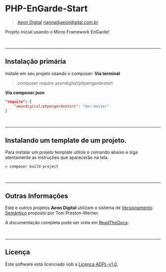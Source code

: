   PHP-EnGarde-Start
=====================

> [Aeon Digital](http://aeondigital.com.br)
> rianna@aeondigital.com.br

Projeto inicial usando o Micro Framework EnGarde!


&nbsp;
&nbsp;


______________________________________________________________________________

## Instalação primária
Instale em seu projeto usando o composer:
**Via terminal**
> composer require aeondigital/phpengardestart

**Via composer.json**
```json
"require": {
    "aeondigital/phpengardestart": "dev-master"
}
```


&nbsp;
&nbsp;


_______________________________________________________________________________

## Instalando um template de um projeto.

Para instalar um projeto template utilize o comando abaixo e siga atentamente
as instruções que aparecerão na tela.

  ```shell
  > composer build-project
```


&nbsp;
&nbsp;


_______________________________________________________________________________

## Outras Informações

Este e outros projetos **Aeon Digital** utilizam o sistema de [Versionamento
Semântico](https://semver.org/) proposto por Tom Preston-Werner.

A documentação completa pode ser vista em
[ReadTheDocs](https://aeondigital-php-engarde.readthedocs.io/pt/latest/).


&nbsp;
&nbsp;


_______________________________________________________________________________

## Licença

Este software está licenciado sob a [Licença ADPL-v1.0](LICENSE).
